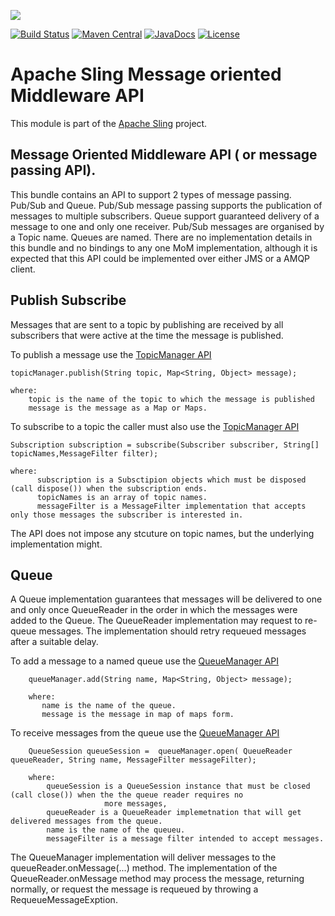 [<img src="https://sling.apache.org/res/logos/sling.png"/>](https://sling.apache.org)

 [![Build Status](https://builds.apache.org/buildStatus/icon?job=Sling/sling-org-apache-sling-mom/master)](https://builds.apache.org/job/Sling/job/sling-org-apache-sling-mom/job/master) [![Maven Central](https://maven-badges.herokuapp.com/maven-central/org.apache.sling/org.apache.sling.mom/badge.svg)](https://search.maven.org/#search%7Cga%7C1%7Cg%3A%22org.apache.sling%22%20a%3A%22org.apache.sling.mom%22) [![JavaDocs](https://www.javadoc.io/badge/org.apache.sling/org.apache.sling.mom.svg)](https://www.javadoc.io/doc/org.apache.sling/org.apache.sling.mom) [![License](https://img.shields.io/badge/License-Apache%202.0-blue.svg)](https://www.apache.org/licenses/LICENSE-2.0)

# Apache Sling Message oriented Middleware API

This module is part of the [Apache Sling](https://sling.apache.org) project.

## Message Oriented Middleware API ( or message passing API).

This bundle contains an API to support 2 types of message passing. Pub/Sub and Queue.
Pub/Sub message passing supports the publication of messages to multiple subscribers. Queue 
support guaranteed delivery of a message to one and only one receiver. Pub/Sub messages are
organised by a Topic name. Queues are named. There are no implementation details in this 
bundle and no bindings to any one MoM implementation, although it is expected that this 
API could be implemented over either JMS or a AMQP client.

## Publish Subscribe

Messages that are sent to a topic by publishing are received by all subscribers that were active at the time the message is published.

To publish a message use the [TopicManager API](src/main/java/org/apache/sling/mom/TopicManager.java)

    topicManager.publish(String topic, Map<String, Object> message);
    
    where:
        topic is the name of the topic to which the message is published 
        message is the message as a Map or Maps.
        
To subscribe to a topic the caller must also use the [TopicManager API](src/main/java/org/apache/sling/mom/TopicManager.java)
 
    Subscription subscription = subscribe(Subscriber subscriber, String[] topicNames,MessageFilter filter);
    
    where:
          subscription is a Subsctipion objects which must be disposed (call dispose()) when the subscription ends.
          topicNames is an array of topic names.
          messageFilter is a MessageFilter implementation that accepts only those messages the subscriber is interested in.
          
The API does not impose any stcuture on topic names, but the underlying implementation might.

## Queue

A Queue implementation guarantees that messages will be delivered to one and only once QueueReader
in the order in which the messages were added to the Queue. The QueueReader implementation may
request to re-queue messages. The implementation should retry requeued messages after a suitable delay.

To add a message to a named queue use the [QueueManager API](src/main/java/org/apache/sling/mom/QueueManager.java)


        queueManager.add(String name, Map<String, Object> message);
        
        where: 
           name is the name of the queue.
           message is the message in map of maps form.
           
To receive messages from the queue use the [QueueManager API](src/main/java/org/apache/sling/mom/QueueManager.java)

        QueueSession queueSession =  queueManager.open( QueueReader queueReader, String name, MessageFilter messageFilter);
        
        where:
            queueSession is a QueueSession instance that must be closed (call close()) when the the queue reader requires no 
                         more messages,
            queueReader is a QueueReader implemetnation that will get delivered messages from the queue.
            name is the name of the queueu.
            messageFilter is a message filter intended to accept messages.
            
The QueueManager implementation will deliver messages to the queueReader.onMessage(...) method. The implementation of the QueueReader.onMessage method
may process the message, returning normally, or request the message is requeued by throwing a RequeueMessageExption.
